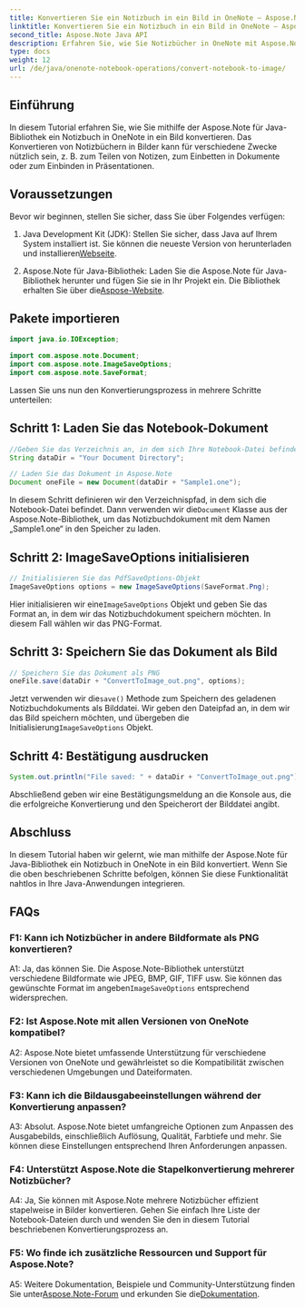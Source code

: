 ```yaml
---
title: Konvertieren Sie ein Notizbuch in ein Bild in OneNote – Aspose.Note
linktitle: Konvertieren Sie ein Notizbuch in ein Bild in OneNote – Aspose.Note
second_title: Aspose.Note Java API
description: Erfahren Sie, wie Sie Notizbücher in OneNote mit Aspose.Note für Java in Bilder konvertieren. Integrieren Sie diese Funktionalität ganz einfach in Ihre Java-Anwendungen.
type: docs
weight: 12
url: /de/java/onenote-notebook-operations/convert-notebook-to-image/
---
```

## Einführung

In diesem Tutorial erfahren Sie, wie Sie mithilfe der Aspose.Note für Java-Bibliothek ein Notizbuch in OneNote in ein Bild konvertieren. Das Konvertieren von Notizbüchern in Bilder kann für verschiedene Zwecke nützlich sein, z. B. zum Teilen von Notizen, zum Einbetten in Dokumente oder zum Einbinden in Präsentationen.

## Voraussetzungen

Bevor wir beginnen, stellen Sie sicher, dass Sie über Folgendes verfügen:

1.  Java Development Kit (JDK): Stellen Sie sicher, dass Java auf Ihrem System installiert ist. Sie können die neueste Version von herunterladen und installieren[Webseite](https://www.oracle.com/java/technologies/javase-jdk15-downloads.html).

2.  Aspose.Note für Java-Bibliothek: Laden Sie die Aspose.Note für Java-Bibliothek herunter und fügen Sie sie in Ihr Projekt ein. Die Bibliothek erhalten Sie über die[Aspose-Website](https://releases.aspose.com/note/java/).

## Pakete importieren

```java
import java.io.IOException;

import com.aspose.note.Document;
import com.aspose.note.ImageSaveOptions;
import com.aspose.note.SaveFormat;
```

Lassen Sie uns nun den Konvertierungsprozess in mehrere Schritte unterteilen:

## Schritt 1: Laden Sie das Notebook-Dokument

```java
//Geben Sie das Verzeichnis an, in dem sich Ihre Notebook-Datei befindet
String dataDir = "Your Document Directory";

// Laden Sie das Dokument in Aspose.Note
Document oneFile = new Document(dataDir + "Sample1.one");
```

 In diesem Schritt definieren wir den Verzeichnispfad, in dem sich die Notebook-Datei befindet. Dann verwenden wir die`Document` Klasse aus der Aspose.Note-Bibliothek, um das Notizbuchdokument mit dem Namen „Sample1.one“ in den Speicher zu laden.

## Schritt 2: ImageSaveOptions initialisieren

```java
// Initialisieren Sie das PdfSaveOptions-Objekt
ImageSaveOptions options = new ImageSaveOptions(SaveFormat.Png);
```

 Hier initialisieren wir eine`ImageSaveOptions` Objekt und geben Sie das Format an, in dem wir das Notizbuchdokument speichern möchten. In diesem Fall wählen wir das PNG-Format.

## Schritt 3: Speichern Sie das Dokument als Bild

```java
// Speichern Sie das Dokument als PNG
oneFile.save(dataDir + "ConvertToImage_out.png", options);
```

 Jetzt verwenden wir die`save()` Methode zum Speichern des geladenen Notizbuchdokuments als Bilddatei. Wir geben den Dateipfad an, in dem wir das Bild speichern möchten, und übergeben die Initialisierung`ImageSaveOptions` Objekt.

## Schritt 4: Bestätigung ausdrucken

```java
System.out.println("File saved: " + dataDir + "ConvertToImage_out.png");
```

Abschließend geben wir eine Bestätigungsmeldung an die Konsole aus, die die erfolgreiche Konvertierung und den Speicherort der Bilddatei angibt.

## Abschluss

In diesem Tutorial haben wir gelernt, wie man mithilfe der Aspose.Note für Java-Bibliothek ein Notizbuch in OneNote in ein Bild konvertiert. Wenn Sie die oben beschriebenen Schritte befolgen, können Sie diese Funktionalität nahtlos in Ihre Java-Anwendungen integrieren.

## FAQs

### F1: Kann ich Notizbücher in andere Bildformate als PNG konvertieren?

 A1: Ja, das können Sie. Die Aspose.Note-Bibliothek unterstützt verschiedene Bildformate wie JPEG, BMP, GIF, TIFF usw. Sie können das gewünschte Format im angeben`ImageSaveOptions` entsprechend widersprechen.

### F2: Ist Aspose.Note mit allen Versionen von OneNote kompatibel?

A2: Aspose.Note bietet umfassende Unterstützung für verschiedene Versionen von OneNote und gewährleistet so die Kompatibilität zwischen verschiedenen Umgebungen und Dateiformaten.

### F3: Kann ich die Bildausgabeeinstellungen während der Konvertierung anpassen?

A3: Absolut. Aspose.Note bietet umfangreiche Optionen zum Anpassen des Ausgabebilds, einschließlich Auflösung, Qualität, Farbtiefe und mehr. Sie können diese Einstellungen entsprechend Ihren Anforderungen anpassen.

### F4: Unterstützt Aspose.Note die Stapelkonvertierung mehrerer Notizbücher?

A4: Ja, Sie können mit Aspose.Note mehrere Notizbücher effizient stapelweise in Bilder konvertieren. Gehen Sie einfach Ihre Liste der Notebook-Dateien durch und wenden Sie den in diesem Tutorial beschriebenen Konvertierungsprozess an.

### F5: Wo finde ich zusätzliche Ressourcen und Support für Aspose.Note?

 A5: Weitere Dokumentation, Beispiele und Community-Unterstützung finden Sie unter[Aspose.Note-Forum](https://forum.aspose.com/c/note/28) und erkunden Sie die[Dokumentation](https://reference.aspose.com/note/java/).